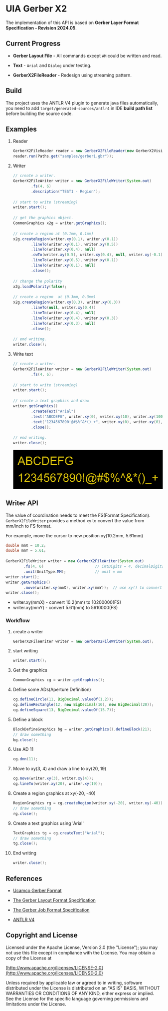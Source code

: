 UIA Gerber X2
================

The implementation of this API is based on __Gerber Layer Format Specification - Revision 2024.05__.

## Current Progress

* __Gerber Layout File__ - All commands except `AM` could be written and read.

* __Text__ - `Arial` and `Dialog` under testing.

* __GerberX2FileReader__ - Redesign using streaming pattern.

## Build

The project uses the ANTLR V4 plugin to generate java files automatically, you need to add `target/generated-sources/antlr4` in IDE __build path list__ before building the source code.  

## Examples

1. Reader

    ```java
    GerberX2FileReader reader = new GerberX2FileReader(new GerberX2Visitor.Console());
    reader.run(Paths.get("samples/gerber1.gbr"));
    ```

2. Writer

    ```java
    // create a writer.
    GerberX2FileWriter writer = new GerberX2FileWriter(System.out)
            .fs(4, 6)
            .description("TEST1 - Region");

    // start to write (streaming)
    writer.start();

    // get the graphics object.
    CommonGraphics x2g = writer.getGraphics();

    // create a region at (0.1mm, 0.1mm)
    x2g.createRegion(writer.xy(0.1), writer.y(0.1)) 
            .lineTo(writer.xy(0.1), writer.xy(0.5))   
            .lineTo(writer.xy(0.4), null)
            .cwTo(writer.xy(0.5), writer.xy(0.4), null, writer.xy(-0.1))
            .lineTo(writer.xy(0.5), writer.xy(0.1))
            .lineTo(writer.xy(0.1), null)
            .close();

    // change the polarity
    x2g.loadPolarity(false);

    // create a region  at (0.3mm, 0.3mm)
    x2g.createRegion(writer.xy(0.3), writer.xy(0.3))
            .lineTo(null, writer.xy(0.4))
            .lineTo(writer.xy(0.4), null)
            .lineTo(writer.xy(0.4), writer.xy(0.3))
            .lineTo(writer.xy(0.3), null)
            .close();

    // end writing.
    writer.close();
    ```

3. Write text
    ```java
    // create a writer.
    GerberX2FileWriter writer = new GerberX2FileWriter(System.out)
            .fs(4, 6);

    // start to write (streaming)
    writer.start();

    // create a text graphics and draw 
    writer.getGraphics()
            .createText("Arial")
            .text("ABCDEFG", writer.xy(0), writer.xy(10), writer.xy(100), writer.xy(10))
            .text("1234567890!@#$%^&*()_+", writer.xy(0), writer.xy(0), writer.xy(1000), writer.xy(10))
            .close();

    // end writing.
    writer.close();
    ```

    ![Sample](sample1.png)

## Writer API

The value of coordination needs to meet the FS(Format Specification). `GerberX2FileWriter` provides a method `xy` to convert the value from mm/inch to FS format. 

For example, move the cursor to new position xy(10.2mm, 5.61mm)

```java
double mmX = 10.2;
double mmY = 5.61;

GerberX2FileWriter writer = new GerberX2FileWriter(System.out)
        .fs(4, 6)                       // intDigits = 4, decimalDigits = 6
        .unit(UnitType.MM);             // unit = mm
writer.start();
writer.getGraphics()
        .move(writer.xy(mmX), writer.xy(mmY));  // use xy() to convert mm to FS  format
writer.close();
```

* writer.xy(mmX) - convert 10.2(mm) to 10200000(FS)
* writer.xy(mmY) - convert 5.61(mm) to 5610000(FS)


### Workflow

1. create a writer
   ```java
   GerberX2FileWriter writer = new GerberX2FileWriter(System.out);
   ```

2. start writing 
   ```java
   writer.start();
   ```

3. Get the graphics
   ```java
   CommonGraphics cg = writer.getGraphics();
   ```

4. Define some ADs(Aperture Definition)
   ```java
   cg.defineCircle(11, BigDecimal.valueOf(1.2));
   cg.defineRectangle(12, new BigDecimal(10), new BigDecimal(20));
   cg.defineSquare(13, BigDecimal.valueOf(15.7));
   ```

5. Define a block
   ```java
   BlockDefineGraphics bg = writer.getGraphics().defineBlock(21);
   // draw something
   bg.close();
   ```

6. Use AD 11 
   ```java
   cg.dnn(11);
   ```

7. Move to xy(3, 4) and draw a line to xy(20, 19)
   ```java
   cg.move(writer.xy(3), writer.xy(4));
   cg.lineTo(writer.xy(20), writer.xy(19));
   ```

8. Create a region graphics at xy(-20, -40)
   ```java
   RegionGraphics rg = cg.createRegion(writer.xy(-20), writer.xy(-40));
   // draw something
   rg.close();
   ```

9. Create a text graphics using 'Arial'
   ```java
   TextGraphics tg = cg.createText("Arial");
   // draw something
   tg.close();
   ```

10. End writing
    ```java
    writer.close();
    ```


## References

* [Ucamco Gerber Format](https://www.ucamco.com/en/gerber)

* [The Gerber Layout Format Specification](https://www.ucamco.com/files/downloads/file_en/456/gerber-layer-format-specification-revision-2024-05_en.pdf?0a46cf1c17c7347e12872141102ea536)

* [The Gerber Job Format Specification](https://www.ucamco.com/files/downloads/file_en/435/gerber-job-format-specification-revision-2020-08_en.pdf?81fa8076a5520c3ef5eb2f76d06a6f47)

* [ANTLR V4](https://www.antlr.org/)


## Copyright and License

Licensed under the Apache License, Version 2.0 (the "License");
you may not use this file except in compliance with the License.
You may obtain a copy of the License at

[http://www.apache.org/licenses/LICENSE-2.0](http://www.apache.org/licenses/LICENSE-2.0)

Unless required by applicable law or agreed to in writing, software
distributed under the License is distributed on an "AS IS" BASIS,
WITHOUT WARRANTIES OR CONDITIONS OF ANY KIND, either express or implied.
See the License for the specific language governing permissions and
limitations under the License.
